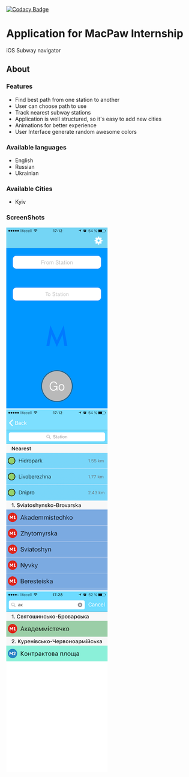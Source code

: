 [![Codacy Badge][1]][2]

# Application for MacPaw Internship

iOS Subway navigator

## About

### Features

* Find best path from one station to another
* User can choose path to use
* Track nearest subway stations
* Application is well structured, so it's easy to add new cities
* Animations for better experience
* User Interface generate random awesome colors

### Available languages

* English
* Russian
* Ukrainian

### Available Cities

* Kyiv

### ScreenShots

![main](resource/eng.png)
![choose](resource/choose.png)
![seach](resource/search.png)

[1]: https://api.codacy.com/project/badge/Grade/0ec563f7470f489da027468058116a1b
[2]: https://www.codacy.com/app/ashanaakh/metro?utm_source=github.com&utm_medium=referral&utm_content=ashanaakh/metro&utm_campaign=badger
